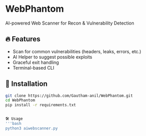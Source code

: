# WebPhantom
AI-powered Web Scanner for Recon &amp; Vulnerability Detection

## 🔥 Features
- Scan for common vulnerabilities (headers, leaks, errors, etc.)
- AI Helper to suggest possible exploits
- Graceful exit handling
- Terminal-based CLI

## 🚀 Installation
```bash
git clone https://github.com/Gautham-anil/WebPhantom.git
cd WebPhantom
pip install -r requirements.txt


🛠 Usage
'''bash
python3 aiwebscanner.py
